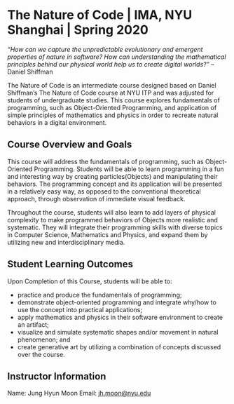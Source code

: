# The Nature of Code | IMA, NYU Shanghai | Spring 2020

*“How can we capture the unpredictable evolutionary and emergent properties of nature in software? How can understanding the mathematical principles behind our physical world help us to create digital worlds?”*
– Daniel Shiffman

The Nature of Code is an intermediate course designed based on Daniel Shiffman’s The Nature of Code course at NYU ITP and was adjusted for students of undergraduate studies. This course explores fundamentals of programming, such as Object-Oriented Programming, and application of simple principles of mathematics and physics in order to recreate natural behaviors in a digital environment.

## Course Overview and Goals
This course will address the fundamentals of programming, such as Object-Oriented Programming. Students will be able to learn programming in a fun and interesting way by creating particles(Objects) and manipulating their behaviors. The programming concept and its application will be presented in a relatively easy way, as opposed to the conventional theoretical approach, through observation of immediate visual feedback.

Throughout the course, students will also learn to add layers of physical complexity to make programmed behaviors of Objects more realistic and systematic. They will integrate their programming skills with diverse topics in Computer Science, Mathematics and Physics, and expand them by utilizing new and interdisciplinary media.

## Student Learning Outcomes
Upon Completion of this Course, students will be able to:

* practice and produce the fundamentals of programming;
* demonstrate object-oriented programming and integrate why/how to use the concept into practical applications;
* apply mathematics and physics in their software environment to create an artifact;
* visualize and simulate systematic shapes and/or movement in natural phenomenon; and
* create generative art by utilizing a combination of concepts discussed over the course.

## Instructor Information
Name: Jung Hyun Moon
Email: jh.moon@nyu.edu


